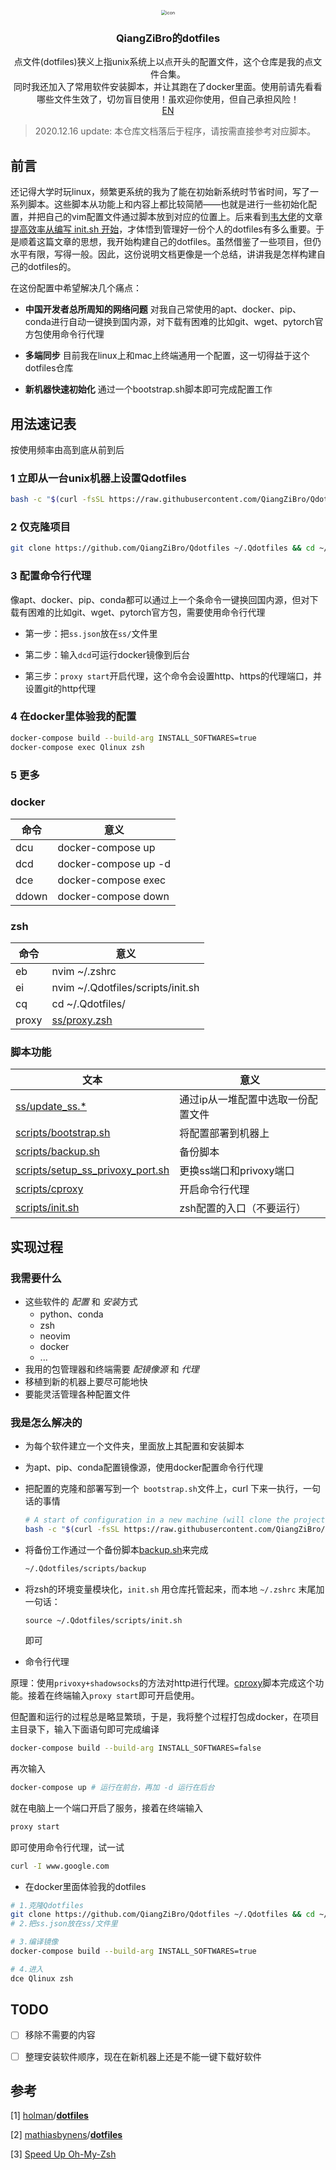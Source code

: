 <p align="center">
  <img src="https://gitee.com/qiangzibro/uPic/raw/master/uPic/icon.jpg" alt="icon" style="zoom:50%;" />
  <h3 align="center">QiangZiBro的dotfiles</h3>
  <p align="center">
    点文件(dotfiles)狭义上指unix系统上以点开头的配置文件，这个仓库是我的点文件合集。
    <br />
    同时我还加入了常用软件安装脚本，并让其跑在了docker里面。使用前请先看看哪些文件生效了，切勿盲目使用！虽欢迎你使用，但自己承担风险！
​       <br />
    <a href="README_en.md">EN</a>
  </p>
</p>



> 2020.12.16 update: 本仓库文档落后于程序，请按需直接参考对应脚本。

## 前言

还记得大学时玩linux，频繁更系统的我为了能在初始新系统时节省时间，写了一系列脚本。这些脚本从功能上和内容上都比较简陋——也就是进行一些初始化配置，并把自己的vim配置文件通过脚本放到对应的位置上。后来看到[韦大佬](https://www.zhihu.com/people/skywind3000)的文章[提高效率从编写 init.sh 开始](https://zhuanlan.zhihu.com/p/50080614)，才体悟到管理好一份个人的dotfiles有多么重要。于是顺着这篇文章的思想，我开始构建自己的dotfiles。虽然借鉴了一些项目，但仍水平有限，写得一般。因此，这份说明文档更像是一个总结，讲讲我是怎样构建自己的dotfiles的。

在这份配置中希望解决几个痛点：

- **中国开发者总所周知的网络问题** 对我自己常使用的apt、docker、pip、conda进行自动一键换到国内源，对下载有困难的比如git、wget、pytorch官方包使用命令行代理

- **多端同步** 目前我在linux上和mac上终端通用一个配置，这一切得益于这个dotfiles仓库

- **新机器快速初始化** 通过一个bootstrap.sh脚本即可完成配置工作

  

## 用法速记表

按使用频率由高到底从前到后

### 1 立即从一台unix机器上设置Qdotfiles

```bash
bash -c "$(curl -fsSL https://raw.githubusercontent.com/QiangZiBro/Qdotfiles/master/scripts/bootstrap.sh)"
```

### 2 仅克隆项目

```bash
git clone https://github.com/QiangZiBro/Qdotfiles ~/.Qdotfiles && cd ~/.Qdotfiles
```

### 3 配置命令行代理

像apt、docker、pip、conda都可以通过上一个条命令一键换回国内源，但对下载有困难的比如git、wget、pytorch官方包，需要使用命令行代理

- 第一步：把`ss.json`放在` ss/ `文件里

- 第二步：输入`dcd`可运行docker镜像到后台
- 第三步：`proxy start`开启代理，这个命令会设置http、https的代理端口，并设置git的http代理

### 4 在docker里体验我的配置

```bash
docker-compose build --build-arg INSTALL_SOFTWARES=true
docker-compose exec Qlinux zsh
```

### 5 更多

### docker

| 命令  | 意义                 |
| ----- | -------------------- |
| dcu   | docker-compose up    |
| dcd   | docker-compose up -d |
| dce   | docker-compose exec  |
| ddown | docker-compose down  |

### zsh

| 命令  | 意义                              |
| ----- | --------------------------------- |
| eb    | nvim ~/.zshrc                     |
| ei    | nvim ~/.Qdotfiles/scripts/init.sh |
| cq    | cd ~/.Qdotfiles/                  |
| proxy | [ss/proxy.zsh](ss/proxy.zsh)      |

### 脚本功能

| 文本                                                         | 意义                               |
| ------------------------------------------------------------ | ---------------------------------- |
| [ss/update_ss.*](ss/update_ss.py)                            | 通过ip从一堆配置中选取一份配置文件 |
| [scripts/bootstrap.sh](scripts/bootstrap.sh)                 | 将配置部署到机器上                 |
| [scripts/backup.sh](scripts/backup.sh)                       | 备份脚本                           |
| [scripts/setup_ss_privoxy_port.sh](scripts/setup_ss_privoxy_port.sh) | 更换ss端口和privoxy端口            |
| [scripts/cproxy](scripts/cproxy)                             | 开启命令行代理                     |
| [scripts/init.sh](scripts/init.sh)                           | zsh配置的入口（不要运行）          |

## 实现过程

### 我需要什么

- 这些软件的 *配置* 和 *安装*方式
  - python、conda
  - zsh
  - neovim
  - docker
  - ...
- 我用的包管理器和终端需要 *配镜像源* 和 *代理*
- 移植到新的机器上要尽可能地快
- 要能灵活管理各种配置文件

### 我是怎么解决的

- 为每个软件建立一个文件夹，里面放上其配置和安装脚本

- 为apt、pip、conda配置镜像源，使用docker配置命令行代理

- 把配置的克隆和部署写到一个` bootstrap.sh`文件上，curl 下来一执行，一句话的事情

  ```bash
  # A start of configuration in a new machine (will clone the project in `~/.Qdotfiles`)
  bash -c "$(curl -fsSL https://raw.githubusercontent.com/QiangZiBro/Qdotfiles/master/scripts/bootstrap.sh)"
  ```

- 将备份工作通过一个备份脚本[backup.sh](./scripts/backup.sh)来完成

  ```bash
  ~/.Qdotfiles/scripts/backup
  ```


- 将zsh的环境变量模块化，`init.sh` 用仓库托管起来，而本地 `~/.zshrc` 末尾加一句话：

  ```text
  source ~/.Qdotfiles/scripts/init.sh
  ```

  即可

- 命令行代理

原理：使用`privoxy+shadowsocks`的方法对http进行代理。[cproxy](./scripts/cproxy)脚本完成这个功能。接着在终端输入`proxy start`即可开启使用。

但配置和运行的过程总是略显繁琐，于是，我将整个过程打包成docker，在项目主目录下，输入下面语句即可完成编译

```bash
docker-compose build --build-arg INSTALL_SOFTWARES=false
```

再次输入

```bash
docker-compose up # 运行在前台，再加 -d 运行在后台
```

就在电脑上一个端口开启了服务，接着在终端输入

```bash
proxy start
```

即可使用命令行代理，试一试

```bash
curl -I www.google.com
```

- 在docker里面体验我的dotfiles

```bash
# 1.克隆Qdotfiles
git clone https://github.com/QiangZiBro/Qdotfiles ~/.Qdotfiles && cd ~/.Qdotfiles
# 2.把ss.json放在ss/文件里

# 3.编译镜像
docker-compose build --build-arg INSTALL_SOFTWARES=true

# 4.进入
dce Qlinux zsh
```



## TODO

- [ ] 移除不需要的内容
- [ ] 整理安装软件顺序，现在在新机器上还是不能一键下载好软件



## 参考

[1] [holman](https://github.com/holman)/**[dotfiles](https://github.com/holman/dotfiles)**

[2] [mathiasbynens](https://github.com/mathiasbynens)/**[dotfiles](https://github.com/mathiasbynens/dotfiles)**

[3] [Speed Up Oh-My-Zsh](https://bennycwong.github.io/post/speeding-up-oh-my-zsh/)

